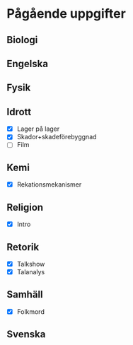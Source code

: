 # Pågående uppgifter
## Biologi
## Engelska
## Fysik
## Idrott
- [X] Lager på lager
- [X] Skador+skadeförebyggnad
- [ ] Film
## Kemi
- [X] Rekationsmekanismer
## Religion
- [X] Intro
## Retorik
- [X] Talkshow
- [X] Talanalys
## Samhäll
- [X] Folkmord
## Svenska